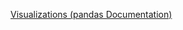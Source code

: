 [Visualizations (pandas Documentation)](http://pandas.pydata.org/pandas-docs/stable/visualization.html)

